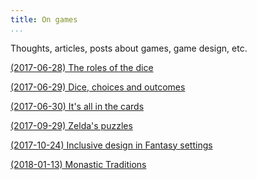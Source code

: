 ```yaml
---
title: On games
...
```



Thoughts, articles, posts about games, game design, etc.


[(2017-06-28) The roles of the dice](/games/dice-mda.html)

[(2017-06-29) Dice, choices and outcomes](/games/dice-choice.html)

[(2017-06-30) It's all in the cards](/games/rpg-in-cards.html)

[(2017-09-29) Zelda's puzzles](/games/zelda-s-puzzles.html)

[(2017-10-24) Inclusive design in Fantasy settings](/games/inclusive-design-in-fantasy-settings.html)

[(2018-01-13) Monastic Traditions](/games/monastic-traditions.html)

